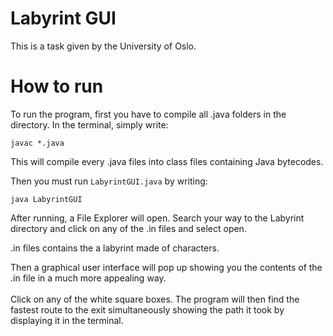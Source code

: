 # Labyrint GUI

This is a task given by the University of Oslo. 

# How to run

To run the program, first you have to compile all .java folders in the directory. In the terminal, simply write:
```
javac *.java 
```
This will compile every .java files into class files containing Java bytecodes. 

Then you must run ``` LabyrintGUI.java ``` by writing:

```
java LabyrintGUI
```

After running, a File Explorer will open. Search your way to the Labyrint directory and click on any of the .in files and select open.

.in files contains the a labyrint made of characters.

Then a graphical user interface will pop up showing you the contents of the .in file in a much more appealing way.<br/>  
Click on any of the white square boxes. The program will then find the fastest route to the exit simultaneously showing the path it took by displaying it in the terminal.

